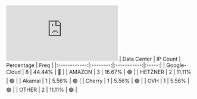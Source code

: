 ![Diagramm](https://github.com/obajay/StateSync-snapshots/blob/main/Projects/Xpla/1/README.md)
| Data Center | IP Count | Percentage | Freq |
|:------------:|:--------:|:-----------:|:-----:|
| Google-Cloud | 8 | 44.44% | 🔴 |
| AMAZON | 3 | 16.67% | 🟢 |
| HETZNER | 2 | 11.11% | 🟢 |
| Akamai | 1 | 5.56% | 🟢 |
| Cherry | 1 | 5.56% | 🟢 |
| OVH | 1 | 5.56% | 🟢 |
| OTHER | 2 | 11.11% | 🟢 |